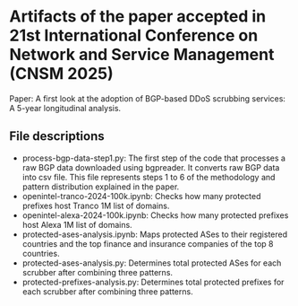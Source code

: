 # Artifacts of the paper accepted in 21st International Conference on Network and Service Management (CNSM 2025)
Paper: A first look at the adoption of BGP-based DDoS scrubbing services: A 5-year longitudinal analysis.  
## File descriptions
- process-bgp-data-step1.py: The first step of the code that processes a raw BGP data downloaded using bgpreader. It converts raw BGP data into csv file. This file represents steps 1 to 6 of the methodology and pattern distribution explained in the paper.
- openintel-tranco-2024-100k.ipynb: Checks how many protected prefixes host Tranco 1M list of domains.
- openintel-alexa-2024-100k.ipynb: Checks how many protected prefixes host Alexa 1M list of domains.
- protected-ases-analysis.ipynb: Maps protected ASes to their registered countries and the top finance and insurance companies of the top 8 countries.
- protected-ases-analysis.py: Determines total protected ASes for each scrubber after combining three patterns.
- protected-prefixes-analysis.py: Determines total protected prefixes for each scrubber after combining three patterns.
